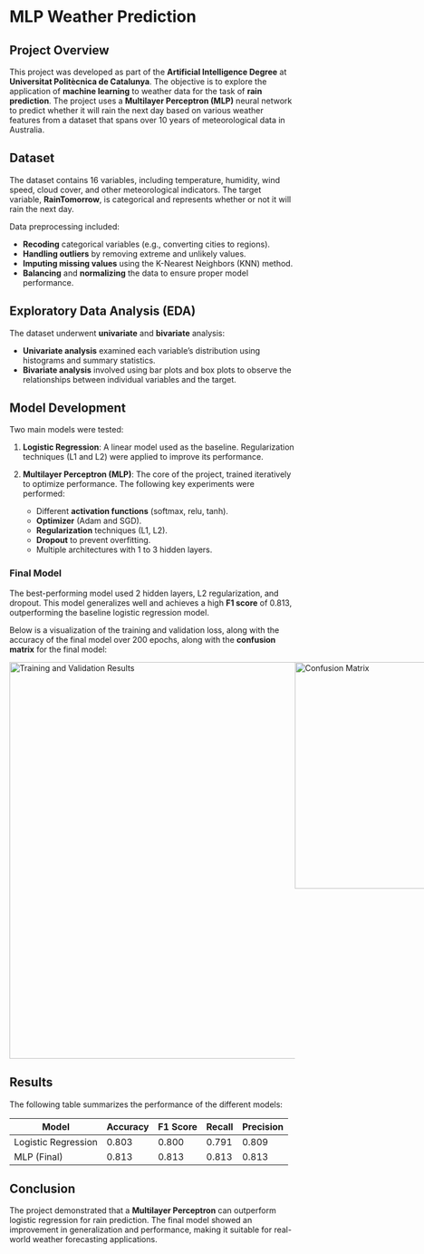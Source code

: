 # MLP Weather Prediction

## Project Overview

This project was developed as part of the **Artificial Intelligence Degree** at **Universitat Politècnica de Catalunya**. The objective is to explore the application of **machine learning** to weather data for the task of **rain prediction**. The project uses a **Multilayer Perceptron (MLP)** neural network to predict whether it will rain the next day based on various weather features from a dataset that spans over 10 years of meteorological data in Australia.

## Dataset

The dataset contains 16 variables, including temperature, humidity, wind speed, cloud cover, and other meteorological indicators. The target variable, **RainTomorrow**, is categorical and represents whether or not it will rain the next day.

Data preprocessing included:
- **Recoding** categorical variables (e.g., converting cities to regions).
- **Handling outliers** by removing extreme and unlikely values.
- **Imputing missing values** using the K-Nearest Neighbors (KNN) method.
- **Balancing** and **normalizing** the data to ensure proper model performance.

## Exploratory Data Analysis (EDA)

The dataset underwent **univariate** and **bivariate** analysis:
- **Univariate analysis** examined each variable’s distribution using histograms and summary statistics.
- **Bivariate analysis** involved using bar plots and box plots to observe the relationships between individual variables and the target.

## Model Development

Two main models were tested:

1. **Logistic Regression**: A linear model used as the baseline. Regularization techniques (L1 and L2) were applied to improve its performance.
   
2. **Multilayer Perceptron (MLP)**: The core of the project, trained iteratively to optimize performance. The following key experiments were performed:
   - Different **activation functions** (softmax, relu, tanh).
   - **Optimizer** (Adam and SGD).
   - **Regularization** techniques (L1, L2).
   - **Dropout** to prevent overfitting.
   - Multiple architectures with 1 to 3 hidden layers.

### Final Model

The best-performing model used 2 hidden layers, L2 regularization, and dropout. This model generalizes well and achieves a high **F1 score** of 0.813, outperforming the baseline logistic regression model.

Below is a visualization of the training and validation loss, along with the accuracy of the final model over 200 epochs, along with the **confusion matrix** for the final model:

<div style="display: flex; flex-direction: row;">
  <img src="https://github.com/user-attachments/assets/b13e8b76-e3ca-4b90-b130-caea0e01c4a8" alt="Training and Validation Results" width="700"/>
  <img src="https://github.com/user-attachments/assets/6e4bb4cd-a11d-4869-a7b5-e72289004fed" alt="Confusion Matrix" width="400"/>
</div>

## Results

The following table summarizes the performance of the different models:

| Model                | Accuracy | F1 Score | Recall | Precision |
|----------------------|----------|----------|--------|-----------|
| Logistic Regression   | 0.803    | 0.800    | 0.791  | 0.809     |
| MLP (Final)           | 0.813    | 0.813    | 0.813  | 0.813     |

## Conclusion

The project demonstrated that a **Multilayer Perceptron** can outperform logistic regression for rain prediction. The final model showed an improvement in generalization and performance, making it suitable for real-world weather forecasting applications.

